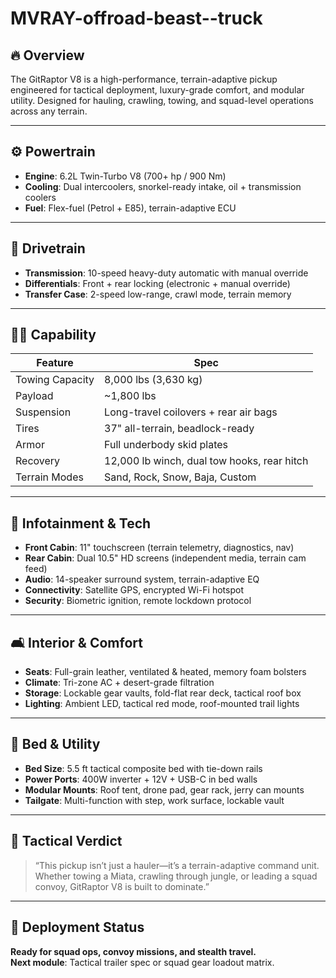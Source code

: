 # MVRAY-offroad-beast--truck

## 🔥 Overview
The GitRaptor V8 is a high-performance, terrain-adaptive pickup engineered for tactical deployment, luxury-grade comfort, and modular utility. Designed for hauling, crawling, towing, and squad-level operations across any terrain.

---

## ⚙️ Powertrain
- **Engine**: 6.2L Twin-Turbo V8 (700+ hp / 900 Nm)
- **Cooling**: Dual intercoolers, snorkel-ready intake, oil + transmission coolers
- **Fuel**: Flex-fuel (Petrol + E85), terrain-adaptive ECU

---

## 🛞 Drivetrain
- **Transmission**: 10-speed heavy-duty automatic with manual override
- **Differentials**: Front + rear locking (electronic + manual override)
- **Transfer Case**: 2-speed low-range, crawl mode, terrain memory

---

## 🏋️‍♂️ Capability
| Feature              | Spec                                      |
|----------------------|-------------------------------------------|
| Towing Capacity      | 8,000 lbs (3,630 kg)                      |
| Payload              | ~1,800 lbs                                |
| Suspension           | Long-travel coilovers + rear air bags     |
| Tires                | 37" all-terrain, beadlock-ready           |
| Armor                | Full underbody skid plates                |
| Recovery             | 12,000 lb winch, dual tow hooks, rear hitch
| Terrain Modes        | Sand, Rock, Snow, Baja, Custom            |

---

## 🧠 Infotainment & Tech
- **Front Cabin**: 11" touchscreen (terrain telemetry, diagnostics, nav)
- **Rear Cabin**: Dual 10.5" HD screens (independent media, terrain cam feed)
- **Audio**: 14-speaker surround system, terrain-adaptive EQ
- **Connectivity**: Satellite GPS, encrypted Wi-Fi hotspot
- **Security**: Biometric ignition, remote lockdown protocol

---

## 🛋️ Interior & Comfort
- **Seats**: Full-grain leather, ventilated & heated, memory foam bolsters
- **Climate**: Tri-zone AC + desert-grade filtration
- **Storage**: Lockable gear vaults, fold-flat rear deck, tactical roof box
- **Lighting**: Ambient LED, tactical red mode, roof-mounted trail lights

---

## 🧭 Bed & Utility
- **Bed Size**: 5.5 ft tactical composite bed with tie-down rails
- **Power Ports**: 400W inverter + 12V + USB-C in bed walls
- **Modular Mounts**: Roof tent, drone pad, gear rack, jerry can mounts
- **Tailgate**: Multi-function with step, work surface, lockable vault

---

## 🧠 Tactical Verdict
> “This pickup isn’t just a hauler—it’s a terrain-adaptive command unit. Whether towing a Miata, crawling through jungle, or leading a squad convoy, GitRaptor V8 is built to dominate.”

---

## 🚀 Deployment Status
**Ready for squad ops, convoy missions, and stealth travel.**  
**Next module**: Tactical trailer spec or squad gear loadout matrix.
